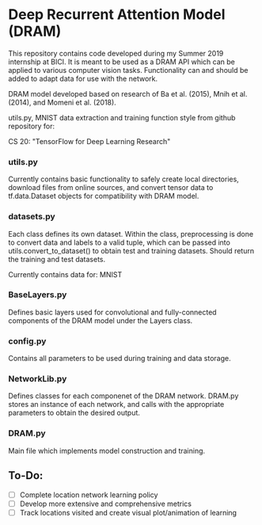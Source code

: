 # Deep Recurrent Attention Model (DRAM)
This repository contains code developed during my Summer 2019 internship at BICI. It is meant to be used
as a DRAM API which can be applied to various computer vision tasks. Functionality can and should be added to
adapt data for use with the network.

DRAM model developed based on research of Ba et al. (2015), Mnih et al. (2014), and Momeni et al. (2018).

utils.py, MNIST data extraction and training function style from github repository for: 

CS 20: "TensorFlow for Deep Learning Research" 

### utils.py
Currently contains basic functionality to safely create local directories, download files from online sources,
and convert tensor data to tf.data.Dataset objects for compatibility with DRAM model.

### datasets.py
Each class defines its own dataset. Within the class, preprocessing is done to convert data
and labels to a valid tuple, which can be passed into utils.convert_to_dataset() to obtain test and training datasets. 
Should return the training and test datasets.

Currently contains data for: MNIST

### BaseLayers.py
Defines basic layers used for convolutional and fully-connected components of the DRAM model under the Layers class. 

### config.py
Contains all parameters to be used during training and data storage. 

### NetworkLib.py
Defines classes for each componenet of the DRAM network. DRAM.py stores an instance of each network, and calls
with the appropriate parameters to obtain the desired output.

### DRAM.py
Main file which implements model construction and training. 

## To-Do:
- [ ] Complete location network learning policy
- [ ] Develop more extensive and comprehensive metrics
- [ ] Track locations visited and create visual plot/animation of learning
